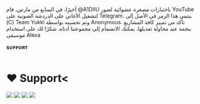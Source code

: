أخيرًا، في السابع من مارس، قام @A1DIIU باختيارات مصغرة عشوائية لصور YouTube لتشغيل الأغاني على الدردشة الصوتية على Telegram. ينتمي هذا الرمز في الأصل إلى (C) Team Yukki وتم تحسينه بواسطة Anonymous. تأكد من تمييز كافة المشاريع بنجمة عند محاولة تعديلها. يمكنك الانضمام إلى مجموعتنا أدناه. شكرًا لك على استخدام موسيقى Alexa
<summary><b>sᴜᴘᴘᴏʀᴛ</b></summary>
<br>

# ❤️ Support<
<a href="https://t.me/A1DIIU"><img src="https://img.shields.io/badge/SALAM-Telegram%20Channel-red.svg?logo=Telegram"></a>
<a href="https://t.me/SUPERXFAST"><img src="https://img.shields.io/badge/SSA-Telegram%20Group-blue.svg?logo=telegram"></a>
<a href="https://t.me/ll0llld"><img src="https://img.shields.io/badge/Give-Me%20Heart-blue.svg?logo=telegram"></a>
<a href="https://t.me/L_Q7I"><img src="https://img.shields.io/badge/Give-Me%20Heart-blue.svg?logo=telegram"></a>

</details>
